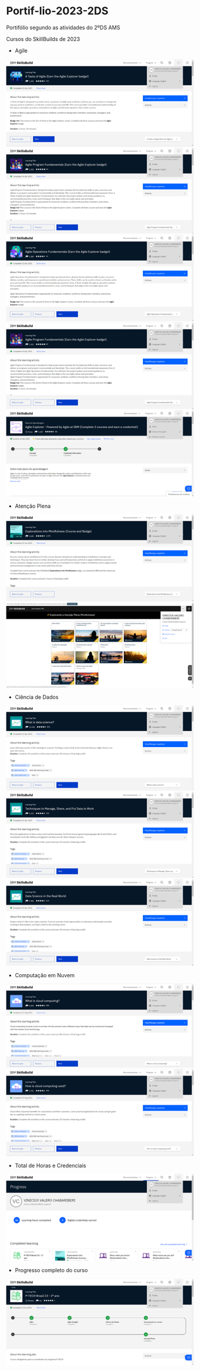 # Portif-lio-2023-2DS
Portifólio segundo as atividades do 2ºDS AMS

Cursos do SkillBuilds de 2023

- Agile
<img src="/assets/img/SkillBuilds/Agile1.png">

<img src="/assets/img/SkillBuilds/Agile2.png">

<img src="/assets/img/SkillBuilds/Agile3.png">

<img src="/assets/img/SkillBuilds/Agile4.png">

<img src="/assets/img/SkillBuilds/AgileBadge.png">



- Atenção Plena
<img src="/assets/img/SkillBuilds/Atencao.png">

<img src="/assets/img/SkillBuilds/Atencao1.png">



- Ciência de Dados
<img src="/assets/img/SkillBuilds/Ciencia1.png">

<img src="/assets/img/SkillBuilds/Ciencia2.png">

<img src="/assets/img/SkillBuilds/Ciencia3.png">



- Computação em Nuvem
<img src="/assets/img/SkillBuilds/Nuvem1.png">

<img src="/assets/img/SkillBuilds/Nuvem2.png">



- Total de Horas e Credenciais
<img src="/assets/img/SkillBuilds/Progress.png">



- Progresso completo do curso
<img src="/assets/img/SkillBuilds/P-Tech.png">
